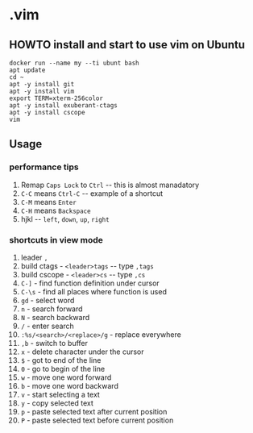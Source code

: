 # .vim

## HOWTO install and start to use vim on Ubuntu
```
docker run --name my --ti ubunt bash
apt update
cd ~
apt -y install git
apt -y install vim
export TERM=xterm-256color
apt -y install exuberant-ctags
apt -y install cscope
vim
```

## Usage 
### performance tips
1. Remap `Caps Lock` to `Ctrl` -- this is almost manadatory
2. `C-C` means `Ctrl-C` -- example of a shortcut
3. `C-M` means `Enter`
4. `C-H` means `Backspace`
5. hjkl -- `left`, `down`, `up`, `right`

### shortcuts in view mode
1. leader `,`
2. build ctags - `<leader>tags` -- type `,tags`
3. build cscope - `<leader>cs` -- type `,cs`
4. `C-]` - find function definition under cursor
5. `C-\s` - find all places where function is used
6. `gd` - select word
7. `n` - search forward
8. `N` - search backward
9. `/` - enter search
10. `:%s/<search>/<replace>/g` - replace everywhere
11. `,b` - switch to buffer
12. `x` - delete character under the cursor
13. `$` - got to end of the line
14. `0` - go to begin of the line
15. `w` - move one word forward
16. `b` - move one word backward
17. `v` - start selecting a text
18. `y` - copy selected text
19. `p` - paste selected text after current position
20. `P` - paste selected  text before current position



